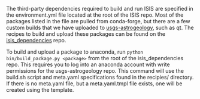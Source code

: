 The third-party dependencies required to build and run ISIS are specified in the environment.yml file located at the root of the ISIS repo. Most of the packages listed in the file are pulled from conda-forge, but there are a few custom builds that we have uploaded to [usgs-astrogeology](https://anaconda.org/usgs-astrogeology/repo), such as qt. The recipes to build and upload these packages can be found on the [isis_dependencies](https://github.com/USGS-Astrogeology/isis3_dependencies) repo.

To build and upload a package to anaconda, run `python bin/build_package.py <package>` from the root of the isis_dependencies repo. This requires you to log into an anaconda account with write permissions for the usgs-astrogeology repo. This command will use the build.sh script and meta.yaml specifications found in the  recipies/<package> directory. If there is no meta.yaml file, but a meta.yaml.tmpl file exists, one will be created using the template. 